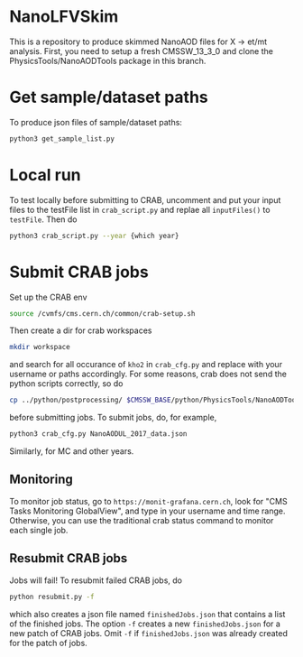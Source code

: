 # NanoLFVSkim
This is a repository to produce skimmed NanoAOD files for X -> et/mt analysis. First, you need to setup a fresh CMSSW_13_3_0 and clone the PhysicsTools/NanoAODTools package in this branch. 

# Get sample/dataset paths
To produce json files of sample/dataset paths:
```bash
python3 get_sample_list.py
```
# Local run
To test locally before submitting to CRAB, uncomment and put your input files to the testFile list in ```crab_script.py``` and replae all ```inputFiles()``` to ```testFile```. Then do
```bash
python3 crab_script.py --year {which year}
```
# Submit CRAB jobs
Set up the CRAB env
```bash
source /cvmfs/cms.cern.ch/common/crab-setup.sh
```
Then create a dir for crab workspaces
```bash
mkdir workspace
```
and search for all occurance of ```kho2``` in ```crab_cfg.py``` and replace with your username or paths accordingly. For some reasons, crab does not send the python scripts correctly, so do
```bash
cp ../python/postprocessing/ $CMSSW_BASE/python/PhysicsTools/NanoAODTools
```
before submitting jobs. To submit jobs, do, for example,
```bash
python3 crab_cfg.py NanoAODUL_2017_data.json 
```
Similarly, for MC and other years.
## Monitoring
To monitor job status, go to ```https://monit-grafana.cern.ch```, look for "CMS Tasks Monitoring GlobalView", and type in your username and time range. Otherwise, you can use the traditional crab status command to monitor each single job.

## Resubmit CRAB jobs
Jobs will fail! To resubmit failed CRAB jobs, do
```bash
python resubmit.py -f
```
which also creates a json file named ```finishedJobs.json``` that contains a list of the finished jobs. The option ```-f``` creates a new ```finishedJobs.json``` for a new patch of CRAB jobs. Omit ```-f``` if ```finishedJobs.json``` was already created for the patch of jobs.
